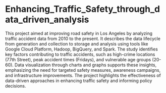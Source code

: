 # Enhancing_Traffic_Safety_through_data_driven_analysis
This project aimed at improving road safety in Los Angeles by analyzing traffic accident data from 2010 to the present. It describes the data lifecycle from generation and collection to storage and analysis using tools like Google Cloud Platform, Hadoop, BigQuery, and Spark. The study identifies key factors contributing to traffic accidents, such as high-crime locations (77th Street), peak accident times (Fridays), and vulnerable age groups (20-60). Data visualization through charts and graphs supports these insights, emphasizing the need for targeted safety measures, awareness campaigns, and infrastructure improvements. The project highlights the effectiveness of data-driven approaches in enhancing traffic safety and informing policy decisions.

